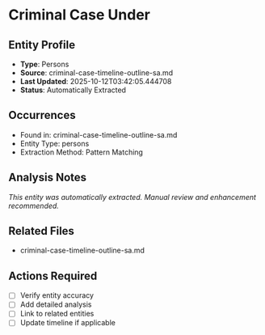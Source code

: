 # Criminal Case Under

## Entity Profile
- **Type**: Persons
- **Source**: criminal-case-timeline-outline-sa.md
- **Last Updated**: 2025-10-12T03:42:05.444708
- **Status**: Automatically Extracted

## Occurrences
- Found in: criminal-case-timeline-outline-sa.md
- Entity Type: persons
- Extraction Method: Pattern Matching

## Analysis Notes
*This entity was automatically extracted. Manual review and enhancement recommended.*

## Related Files
- criminal-case-timeline-outline-sa.md

## Actions Required
- [ ] Verify entity accuracy
- [ ] Add detailed analysis
- [ ] Link to related entities
- [ ] Update timeline if applicable
